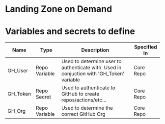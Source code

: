 # Landing Zone on Demand

# Variables and secrets to define 

| Name | Type | Description | Specified In |
| ---- | ---- | ----------- | ------------ | 
| GH_User | Repo Variable  | Used to determine user to authenticate with.  Used in conjuction with 'GH_Token' variable | Core Repo |
| GH_Token | Repo Secret | Used to authenticate to GitHub to create repos/actions/etc... | Core Repo |
| GH_Org | Repo Variable | Used to determine the correct GitHub Org | Core Repo |




